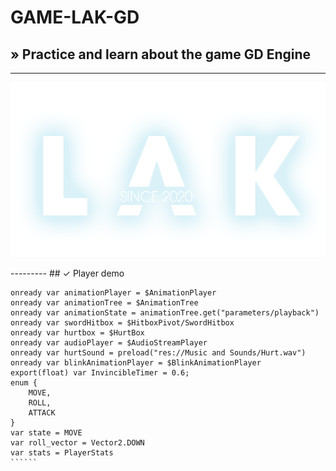 # GAME-LAK-GD
## » Practice and learn about the game GD Engine
-----
<p align="center">
	<img src="https://raw.githubusercontent.com/anvndev/GAME-LAK-GD/main/INTRO/LAK_LOGO.png" width="600">
</p>
---------
## ✓ Player demo

````````
onready var animationPlayer = $AnimationPlayer
onready var animationTree = $AnimationTree
onready var animationState = animationTree.get("parameters/playback")
onready var swordHitbox = $HitboxPivot/SwordHitbox
onready var hurtbox = $HurtBox
onready var audioPlayer = $AudioStreamPlayer
onready var hurtSound = preload("res://Music and Sounds/Hurt.wav")
onready var blinkAnimationPlayer = $BlinkAnimationPlayer
export(float) var InvincibleTimer = 0.6;
enum {
	MOVE,
	ROLL,
	ATTACK
}
var state = MOVE
var roll_vector = Vector2.DOWN
var stats = PlayerStats
``````
